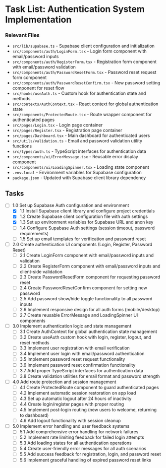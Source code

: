 # Task List: Authentication System Implementation

### Relevant Files

- `src/lib/supabase.ts` - Supabase client configuration and initialization
- `src/components/auth/LoginForm.tsx` - Login form component with email/password inputs
- `src/components/auth/RegisterForm.tsx` - Registration form component with email/password validation
- `src/components/auth/PasswordResetForm.tsx` - Password reset request form component
- `src/components/auth/PasswordResetConfirm.tsx` - New password setting component for reset flow
- `src/hooks/useAuth.ts` - Custom hook for authentication state and methods
- `src/contexts/AuthContext.tsx` - React context for global authentication state
- `src/components/ProtectedRoute.tsx` - Route wrapper component for authenticated pages
- `src/pages/Login.tsx` - Login page container
- `src/pages/Register.tsx` - Registration page container
- `src/pages/Dashboard.tsx` - Main dashboard for authenticated users
- `src/utils/validation.ts` - Email and password validation utility functions
- `src/types/auth.ts` - TypeScript interfaces for authentication data
- `src/components/ui/ErrorMessage.tsx` - Reusable error display component
- `src/components/ui/LoadingSpinner.tsx` - Loading state component
- `.env.local` - Environment variables for Supabase configuration
- `package.json` - Updated with Supabase client library dependency

## Tasks

- [ ] 1.0 Set up Supabase Auth configuration and environment
    - [x] 1.1 Install Supabase client library and configure project credentials
    - [x] 1.2 Create Supabase client configuration file with auth settings
    - [x] 1.3 Set up environment variables for Supabase URL and anon key
    - [ ] 1.4 Configure Supabase Auth settings (session timeout, password requirements)
    - [ ] 1.5 Set up email templates for verification and password reset

- [ ] 2.0 Create authentication UI components (Login, Register, Password Reset)
    - [ ] 2.1 Create LoginForm component with email/password inputs and validation
    - [ ] 2.2 Create RegisterForm component with email/password inputs and client-side validation
    - [ ] 2.3 Create PasswordResetForm component for requesting password reset
    - [ ] 2.4 Create PasswordResetConfirm component for setting new password
    - [ ] 2.5 Add password show/hide toggle functionality to all password inputs
    - [ ] 2.6 Implement responsive design for all auth forms (mobile/desktop)
    - [ ] 2.7 Create reusable ErrorMessage and LoadingSpinner UI components

- [ ] 3.0 Implement authentication logic and state management
    - [ ] 3.1 Create AuthContext for global authentication state management
    - [ ] 3.2 Create useAuth custom hook with login, register, logout, and reset methods
    - [ ] 3.3 Implement user registration with email verification
    - [ ] 3.4 Implement user login with email/password authentication
    - [ ] 3.5 Implement password reset request functionality
    - [ ] 3.6 Implement password reset confirmation functionality
    - [ ] 3.7 Add proper TypeScript interfaces for authentication data
    - [ ] 3.8 Create validation utilities for email format and password strength

- [ ] 4.0 Add route protection and session management
    - [ ] 4.1 Create ProtectedRoute component to guard authenticated pages
    - [ ] 4.2 Implement automatic session restoration on app load
    - [ ] 4.3 Set up automatic logout after 24 hours of inactivity
    - [ ] 4.4 Create login/register pages with proper routing
    - [ ] 4.5 Implement post-login routing (new users to welcome, returning to dashboard)
    - [ ] 4.6 Add logout functionality with session cleanup

- [ ] 5.0 Implement error handling and user feedback systems
    - [ ] 5.1 Add comprehensive error handling for network failures
    - [ ] 5.2 Implement rate limiting feedback for failed login attempts
    - [ ] 5.3 Add loading states for all authentication operations
    - [ ] 5.4 Create user-friendly error messages for all auth scenarios
    - [ ] 5.5 Add success feedback for registration, login, and password reset
    - [ ] 5.6 Implement graceful handling of expired password reset links